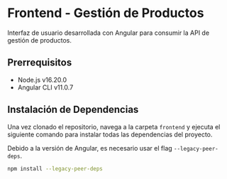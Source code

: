 # Frontend - Gestión de Productos

Interfaz de usuario desarrollada con Angular para consumir la API de gestión de productos.

## Prerrequisitos
* Node.js v16.20.0
* Angular CLI v11.0.7

## Instalación de Dependencias
Una vez clonado el repositorio, navega a la carpeta `frontend` y ejecuta el siguiente comando para instalar todas las dependencias del proyecto.

Debido a la versión de Angular, es necesario usar el flag `--legacy-peer-deps`.
```bash
npm install --legacy-peer-deps